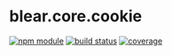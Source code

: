 # blear.core.cookie

[![npm module][npm-img]][npm-url]
[![build status][travis-img]][travis-url]
[![coverage][coveralls-img]][coveralls-url]

[travis-img]: https://img.shields.io/travis/blearjs/blear.core.cookie/master.svg?style=flat-square
[travis-url]: https://travis-ci.org/blearjs/blear.core.cookie

[npm-img]: https://img.shields.io/npm/v/blear.core.cookie.svg?style=flat-square
[npm-url]: https://www.npmjs.com/package/blear.core.cookie

[coveralls-img]: https://img.shields.io/coveralls/blearjs/blear.core.cookie/master.svg?style=flat-square
[coveralls-url]: https://coveralls.io/github/blearjs/blear.core.cookie?branch=master

